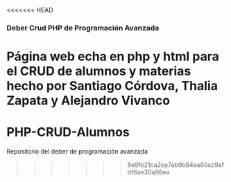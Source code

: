 <<<<<<< HEAD
### Deber Crud PHP de Programación Avanzada

Página web echa en php y html para el CRUD de alumnos y materias hecho por Santiago Córdova, Thalia Zapata y Alejandro Vivanco
=======
# PHP-CRUD-Alumnos
Repositorio del deber de programación avanzada
>>>>>>> 8e9fe21ca2ea7ab9b84aa60cc9afdf6ae30a98ea
